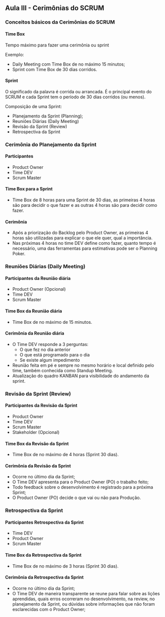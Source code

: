 ## Aula III - Cerimônias do SCRUM

### Conceitos básicos da Cerimônias do SCRUM

#### Time Box

Tempo máximo para fazer uma cerimônia ou sprint

Exemplo:

- Daily Meeting com Time Box de no máximo 15 minutos;
- Sprint com Time Box de 30 dias corridos.

#### Sprint

O significado da palavra é corrida ou arrancada.
É o principal evento do SCRUM e cada Sprint tem o período de 30 dias corridos (ou menos).

Composição de uma Sprint:

- Planejamento da Sprint (Planning);
- Reuniões Diárias (Daily Meeting)
- Revisão da Sprint (Review)
- Retrospectiva da Sprint

### Cerimônia do Planejamento da Sprint

#### Participantes

- Product Owner
- Time DEV
- Scrum Master

#### Time Box para a Sprint

- Time Box de 8 horas para uma Sprint de 30 dias, as primeiras 4 horas são para decidir o que fazer e as outras 4 horas são para decidir como fazer.

#### Cerimônia

- Após a priorização do Backlog pelo Product Owner, as primeiras 4 horas são utilizadas para explicar o que ele quer, qual a importância.
- Nas próximas 4 horas no time DEV define como fazer, quanto tempo é necessário, uma das ferramentas para estimativas pode ser o Planning Poker.

### Reuniões Diárias (Daily Meeting)

#### Participantes da Reunião diária

- Product Owner (Opcional)
- Time DEV
- Scrum Master

#### Time Box da Reunião diária

- Time Box de no máximo de 15 minutos.

#### Cerimônia da Reunião diária

- O Time DEV responde a 3 perguntas:
  - O que fez no dia anterior
  - O que está programado para o dia
  - Se existe algum impedimento
- Reunião feita em pé e sempre no mesmo horário e local definido pelo time, também conhecida como Standup Meeting.
- Atualização do quadro KANBAN para visibilidade do andamento da sprint.

### Revisão da Sprint (Review)

#### Participantes da Revisão da Sprint

- Product Owner
- Time DEV
- Scrum Master
- Stakeholder (Opcional)

#### Time Box da Revisão da Sprint

- Time Box de no máximo de 4 horas (Sprint 30 dias).

#### Cerimônia da Revisão da Sprint

- Ocorre no último dia da Sprint;
- O Time DEV apresenta para o Product Owner (PO) o trabalho feito;
- Todo feedback sobre o desenvolvimento é registrado para a próxima Sprint;
- O Product Owner (PO) decide o que vai ou não para Produção.

### Retrospectiva da Sprint

#### Participantes Retrospectiva da Sprint

- Time DEV
- Product Owner
- Scrum Master

#### Time Box da Retrospectiva da Sprint

- Time Box de no máximo de 3 horas (Sprint 30 dias).

#### Cerimônia da Retrospectiva da Sprint

- Ocorre no último dia da Sprint;
- O Time DEV de maneira transparente se reune para falar sobre as lições aprendidas, quais erros ocorreram no desenvolvimento, na review, no planejamento da Sprint, ou dúvidas sobre informações que não foram esclarecidas com o Product Owner;
